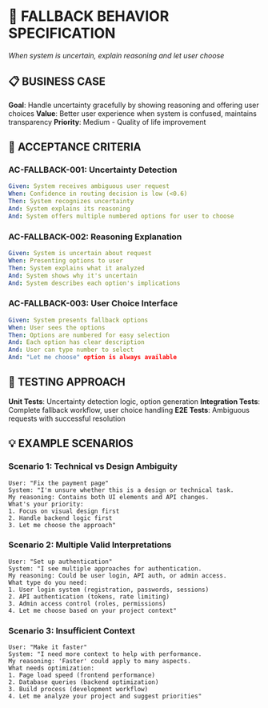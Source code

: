 # 🤔 FALLBACK BEHAVIOR SPECIFICATION

*When system is uncertain, explain reasoning and let user choose*

## 📋 **BUSINESS CASE**

**Goal**: Handle uncertainty gracefully by showing reasoning and offering user choices
**Value**: Better user experience when system is confused, maintains transparency
**Priority**: Medium - Quality of life improvement

## 🎯 **ACCEPTANCE CRITERIA**

### **AC-FALLBACK-001: Uncertainty Detection**
```yaml
Given: System receives ambiguous user request
When: Confidence in routing decision is low (<0.6)
Then: System recognizes uncertainty
And: System explains its reasoning
And: System offers multiple numbered options for user to choose
```

### **AC-FALLBACK-002: Reasoning Explanation**
```yaml
Given: System is uncertain about request
When: Presenting options to user
Then: System explains what it analyzed
And: System shows why it's uncertain
And: System describes each option's implications
```

### **AC-FALLBACK-003: User Choice Interface**
```yaml
Given: System presents fallback options
When: User sees the options
Then: Options are numbered for easy selection
And: Each option has clear description
And: User can type number to select
And: "Let me choose" option is always available
```

## 🧪 **TESTING APPROACH**

**Unit Tests**: Uncertainty detection logic, option generation
**Integration Tests**: Complete fallback workflow, user choice handling
**E2E Tests**: Ambiguous requests with successful resolution

## 💡 **EXAMPLE SCENARIOS**

### **Scenario 1: Technical vs Design Ambiguity**
```
User: "Fix the payment page"
System: "I'm unsure whether this is a design or technical task.
My reasoning: Contains both UI elements and API changes.
What's your priority:
1. Focus on visual design first
2. Handle backend logic first  
3. Let me choose the approach"
```

### **Scenario 2: Multiple Valid Interpretations**
```
User: "Set up authentication"
System: "I see multiple approaches for authentication.
My reasoning: Could be user login, API auth, or admin access.
What type do you need:
1. User login system (registration, passwords, sessions)
2. API authentication (tokens, rate limiting)
3. Admin access control (roles, permissions)
4. Let me choose based on your project context"
```

### **Scenario 3: Insufficient Context**
```
User: "Make it faster"
System: "I need more context to help with performance.
My reasoning: 'Faster' could apply to many aspects.
What needs optimization:
1. Page load speed (frontend performance)
2. Database queries (backend optimization)
3. Build process (development workflow)
4. Let me analyze your project and suggest priorities"
```